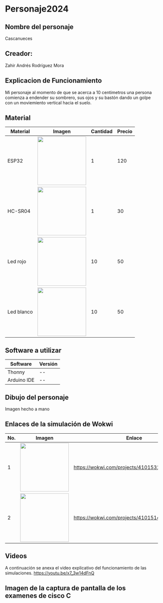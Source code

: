 # Personaje2024
## Nombre del personaje
Cascanueces
## Creador:
Zahir Andrés Rodríguez Mora
## Explicacion de Funcionamiento
Mi personaje al momento de que se acerca a 10 centimetros una persona comienza a endender su sombrero, sus ojos y su bastón dando un golpe con un moviemiento vertical hacia el suelo.
## Material
|Material|Imagen|Cantidad|Precio|
|--|--|--|--|
|ESP32|<image src="https://github.com/user-attachments/assets/37b2b6be-375c-40e7-8e10-b4b4f1e19a49" width="160"/>|1|120|
|HC-SR04|<image src="https://th.bing.com/th/id/OIP.J8kF8DjgFh24UUKD8S69swAAAA?rs=1&pid=ImgDetMain" width="160"/>|1|30|
|Led rojo|<image src="https://th.bing.com/th/id/OIP.J8kF8DjgFh24UUKD8S69swAAAA?rs=1&pid=ImgDetMain" width="160"/>|10|50|
|Led blanco|<image src="https://th.bing.com/th/id/OIP.J8kF8DjgFh24UUKD8S69swAAAA?rs=1&pid=ImgDetMain" width="160"/>|10|50|
## Software a utilizar
|Software|Versión|
|--|--|
|Thonny|--|
|Arduino IDE|--|
## Dibujo del personaje
Imagen hecho a mano
## Enlaces de la simulación de Wokwi
|No.|Imagen|Enlace| 
|--|--|--|
|1|<image src="https://github.com/user-attachments/assets/6ab538f8-47dc-497c-863d-85a04e8d5aec" width="160"/>|https://wokwi.com/projects/410153185001925633|
|2|<image src="https://github.com/user-attachments/assets/8adb191c-c226-47a3-88a4-075164c21c0d" width="160"/>|https://wokwi.com/projects/410151442912007169|
## Videos 
A continuación se anexa el video explicativo del funcionamiento de las simulaciones.
https://youtu.be/x7_3w14dFnQ
## Imagen de la captura de pantalla de los examenes de cisco C

